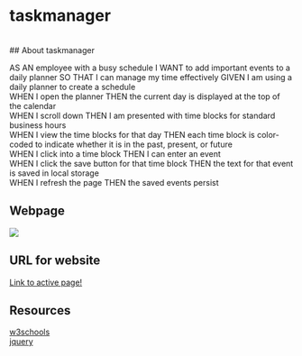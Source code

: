 # taskmanager
<br>
## About taskmanager

<p>AS AN employee with a busy schedule
 I WANT to add important events to a daily planner SO THAT I can manage my time effectively GIVEN I am using a daily planner to create a schedule 
<br>WHEN I open the planner THEN the current day is displayed at the top of the calendar 
<br>WHEN I scroll down THEN I am presented with time blocks for standard business hours 
<br>WHEN I view the time blocks for that day THEN each time block is color-coded to indicate whether it is in the past, present, or future
<br>WHEN I click into a time block THEN I can enter an event 
<br>WHEN I click the save button for that time block THEN the text for that event is saved in local storage <br>WHEN I refresh the page THEN the saved events persist</p>



## Webpage

![](.)



## URL for website

[Link to active page!](https://shelbybridwell.github.io/taskmanager/)

## Resources
[w3schools](https://www.w3schools.com/)<br>
[jquery](https://jquery.com/)<br>



